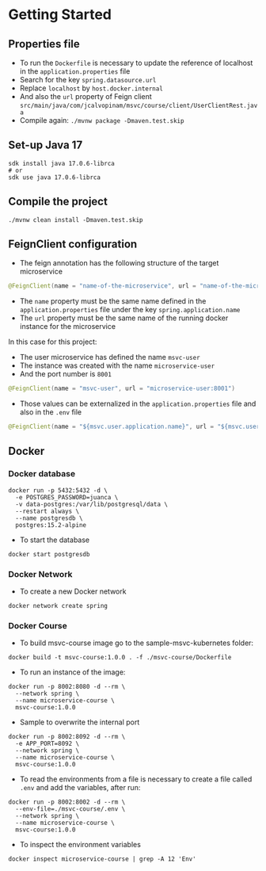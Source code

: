# Getting Started

## Properties file
- To run the `Dockerfile` is necessary to update the reference of localhost in the `application.properties` file
- Search for the key `spring.datasource.url`
- Replace `localhost` by `host.docker.internal`
- And also the `url` property of Feign client `src/main/java/com/jcalvopinam/msvc/course/client/UserClientRest.java`
- Compile again: `./mvnw package -Dmaven.test.skip `

## Set-up Java 17
```shell
sdk install java 17.0.6-librca 
# or
sdk use java 17.0.6-librca 
```

## Compile the project
```shell
./mvnw clean install -Dmaven.test.skip
```

## FeignClient configuration
- The feign annotation has the following structure of the target microservice
```java
@FeignClient(name = "name-of-the-microservice", url = "name-of-the-microservice-docker-instance")
```
- The `name` property must be the same name defined in the `application.properties` file under the key `spring.application.name`
- The `url` property must be the same name of the running docker instance for the microservice

In this case for this project:
- The user microservice has defined the name `msvc-user`
- The instance was created with the name `microservice-user`
- And the port number is `8001`
```java
@FeignClient(name = "msvc-user", url = "microservice-user:8001")
```
- Those values can be externalized in the `application.properties` file and also in the `.env` file
```java
@FeignClient(name = "${msvc.user.application.name}", url = "${msvc.user.application.url}")
```

## Docker

### Docker database
```shell
docker run -p 5432:5432 -d \
  -e POSTGRES_PASSWORD=juanca \
  -v data-postgres:/var/lib/postgresql/data \
  --restart always \
  --name postgresdb \
  postgres:15.2-alpine
```
- To start the database
```shell
docker start postgresdb
```

### Docker Network
- To create a new Docker network
```shell
docker network create spring
```

### Docker Course
- To build msvc-course image go to the sample-msvc-kubernetes folder:
```shell
docker build -t msvc-course:1.0.0 . -f ./msvc-course/Dockerfile
```
- To run an instance of the image:
```shell
docker run -p 8002:8080 -d --rm \
  --network spring \
  --name microservice-course \
  msvc-course:1.0.0
```
- Sample to overwrite the internal port
```shell
docker run -p 8002:8092 -d --rm \
  -e APP_PORT=8092 \
  --network spring \
  --name microservice-course \
  msvc-course:1.0.0
```
- To read the environments from a file is necessary to create a file called `.env` and add the variables, after run:
```shell
docker run -p 8002:8002 -d --rm \
  --env-file=./msvc-course/.env \
  --network spring \
  --name microservice-course \
  msvc-course:1.0.0
```
- To inspect the environment variables
```shell
docker inspect microservice-course | grep -A 12 'Env'  
```